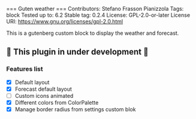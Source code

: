 === Guten weather ===
Contributors:      Stefano Frasson Pianizzola
Tags:              block
Tested up to:      6.2
Stable tag:        0.2.4
License:           GPL-2.0-or-later
License URI:       https://www.gnu.org/licenses/gpl-2.0.html

This is a gutenberg custom block to display the weather and forecast.
## :rotating_light:  This plugin in under development :rotating_light: 

### Features list

- [x] Default layout
- [x] Forecast default layout
- [ ] Custom icons animated
- [x] Different colors from ColorPalette
- [x] Manage border radius from settings custom blok